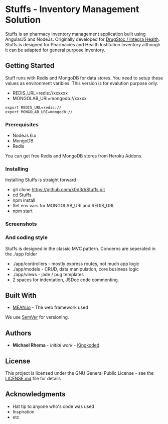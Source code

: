 # Stuffs - Inventory Management Solution

Stuffs is an pharmacy inventory management application built using AngularJS and NodeJs. Originally developed for 
[DrugStoc / Integra Health](http://about.drugstoc.com/). Stuffs is designed for Pharmacies and Health Institution Inventory although
it can be adapted for general purpose inventory.

## Getting Started

Stuff runs with Redis and MongoDB for data stores. You need to setup these values as environment varibles. This version is for evalution purpose only.

- REDIS_URL=redis://xxxxxx
- MONGOLAB_URI=mongodb://xxxxx

``` 
export REDIS_URL=redis://
export MONGOLAB_URI=mongodb://
```

### Prerequisites
* NodeJs 6.x
* MongoDB 
* Redis

You can get free Redis and MongoDB stores from Heroku Addons. 

### Installing

Installing Stuffs is straight forward

* git clone https://github.com/k0d3d/Stuffs.git
* cd Stuffs
* npm install
* Set env vars for MONGOLAB_URI and REDIS_URL
* npm start

### Screenshots



### And coding style

Stuffs is designed in the classic MVC pattern. Concerns are seperated in the ./app folder
* ./app/controllers - mostly express routes,  not much app logic
* ./app/models - CRUD, data manipulation, core business logic
* ./app/views - jade / pug templates
* 2 spaces for indentation, JSDoc code commenting.



## Built With

* [MEAN.io](http://www.dropwizard.io/1.0.2/docs/) - The web framework used

We use [SemVer](http://semver.org/) for versioning. 

## Authors

* **Michael Rhema** - *Initial work* - [Kingkoded](https://github.com/k0d3d)

## License

This project is licensed under the GNU General Public License - see the [LICENSE.md](LICENSE.md) file for details

## Acknowledgments

* Hat tip to anyone who's code was used
* Inspiration
* etc
